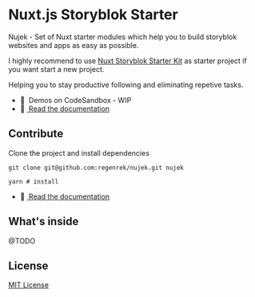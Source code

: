# Nuxt.js Storyblok Starter

Nujek - Set of Nuxt starter modules which help you to build storyblok websites and apps as easy as possible.

I highly recommend to use [Nuxt Storyblok Starter Kit](https://github.com/regenrek/nuxt-storyblok-starter) as starter project if you want start a new project. 

Helping you to stay productive following and eliminating repetive tasks. 

- 🎲 &nbsp;Demos on CodeSandbox - WIP
- 📖 [&nbsp;Read the documentation](https://nujek.vercel.app/)

## Contribute

Clone the project and install dependencies
```
git clone git@github.com:regenrek/nujek.git nujek

yarn # install
```

- 📖 [&nbsp;Read the documentation](https://nujek.vercel.app/)

## What's inside

@TODO

## License

[MIT License](./LICENSE)



